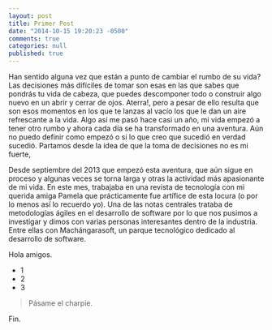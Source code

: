 ```yaml
---
layout: post
title: Primer Post
date: "2014-10-15 19:20:23 -0500"
comments: true
categories: null
published: true
---
```



Han sentido alguna vez que están a punto de cambiar el rumbo de su vida? Las decisiones más difíciles de tomar son esas en las que sabes que pondrás tu vida de cabeza, que puedes descomponer todo o construir algo nuevo en un abrir y cerrar de ojos. Aterra!, pero a pesar de ello resulta que son esos momentos en los que te lanzas al vacío los que le dan un aire refrescante a la vida.
Algo así me pasó hace casi un año, mi vida empezó a tener otro rumbo y ahora cada día se ha transformado en una aventura. Aún no puedo definir como empezó o si lo que creo que sucedió en verdad sucedió. Partamos desde la idea de que la toma de decisiones no es mi fuerte, 


Desde septiembre del 2013 que empezó esta aventura, que aún sigue en proceso y algunas veces se torna larga y otras la actividad más apasionante de mi vida. En este mes, trabajaba en una revista de tecnología con mi querida amiga Pamela que prácticamente fue artífice de esta locura (o por lo menos así lo recuerdo yo). Una de las notas centrales trataba de metodologías ágiles en el desarrollo de software por lo que nos pusimos a investigar y dimos con varias personas interesantes dentro de la industria. Entre ellas con Machángarasoft, un parque tecnológico dedicado al desarrollo de software.   


Hola amigos.

- 1
- 2
- 3

> Pásame el charpie.

Fin.